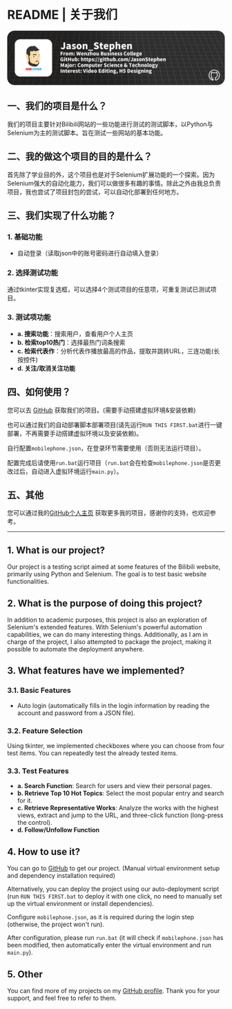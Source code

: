 # README | 关于我们

![](./img/card.png)

## 一、我们的项目是什么？
我们的项目主要针对Bilibili网站的一些功能进行测试的测试脚本，以Python与Selenium为主的测试脚本。旨在测试一些网站的基本功能。

## 二、我的做这个项目的目的是什么？
首先除了学业目的外，这个项目也是对于Selenium扩展功能的一个探索。因为Selenium强大的自动化能力，我们可以做很多有趣的事情。除此之外由我总负责项目，我也尝试了项目封包的尝试，可以自动化部署到任何地方。

## 三、我们实现了什么功能？
### 1. 基础功能
- 自动登录（读取json中的账号密码进行自动填入登录）

### 2. 选择测试功能
通过tkinter实现复选框，可以选择4个测试项目的任意项，可重复测试已测试项目。

### 3. 测试项功能
- **a. 搜索功能**：搜索用户，查看用户个人主页
- **b. 检索top10热门**：选择最热门词条搜索
- **c. 检索代表作**：分析代表作播放最高的作品，提取并跳转URL，三连功能(长按控件)
- **d. 关注/取消关注功能**

## 四、如何使用？
您可以去 [GitHub](https://github.com/JasonStephen/Software_Testing_Assignment_Bilibili_Test/tree/master) 获取我们的项目。(需要手动搭建虚拟环境&安装依赖)

也可以通过我们的自动部署脚本部署项目(请先运行`RUN THIS FIRST.bat`进行一键部署，不再需要手动搭建虚拟环境以及安装依赖)。

自行配置`mobilephone.json`，在登录环节需要使用（否则无法运行项目）。

配置完成后请使用`run.bat`运行项目（`run.bat`会在检查`mobilephone.json`是否更改过后，自动进入虚拟环境运行`main.py`）。

## 五、其他
您可以通过我的[GitHub个人主页](https://github.com/JasonStephen) 获取更多我的项目，感谢你的支持，也欢迎参考。



----

## 1. What is our project?
Our project is a testing script aimed at some features of the Bilibili website, primarily using Python and Selenium. The goal is to test basic website functionalities.

## 2. What is the purpose of doing this project?
In addition to academic purposes, this project is also an exploration of Selenium's extended features. With Selenium's powerful automation capabilities, we can do many interesting things. Additionally, as I am in charge of the project, I also attempted to package the project, making it possible to automate the deployment anywhere.

## 3. What features have we implemented?
### 3.1. Basic Features
- Auto login (automatically fills in the login information by reading the account and password from a JSON file).

### 3.2. Feature Selection
Using tkinter, we implemented checkboxes where you can choose from four test items. You can repeatedly test the already tested items.

### 3.3. Test Features
- **a. Search Function**: Search for users and view their personal pages.
- **b. Retrieve Top 10 Hot Topics**: Select the most popular entry and search for it.
- **c. Retrieve Representative Works**: Analyze the works with the highest views, extract and jump to the URL, and three-click function (long-press the control).
- **d. Follow/Unfollow Function**

## 4. How to use it?
You can go to [GitHub](https://github.com/JasonStephen/Software_Testing_Assignment_Bilibili_Test/tree/master) to get our project. (Manual virtual environment setup and dependency installation required)

Alternatively, you can deploy the project using our auto-deployment script (run `RUN THIS FIRST.bat` to deploy it with one click, no need to manually set up the virtual environment or install dependencies).

Configure `mobilephone.json`, as it is required during the login step (otherwise, the project won't run).

After configuration, please run `run.bat` (it will check if `mobilephone.json` has been modified, then automatically enter the virtual environment and run `main.py`).

## 5. Other
You can find more of my projects on my [GitHub profile](https://github.com/JasonStephen). Thank you for your support, and feel free to refer to them.
